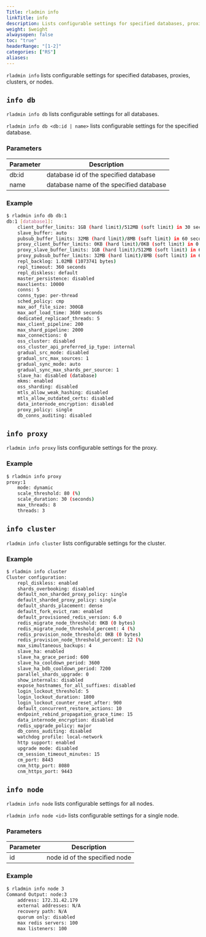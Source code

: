 ```yaml
---
Title: rladmin info
linkTitle: info
description: Lists configurable settings for specified databases, proxies, clusters, or nodes.
weight: $weight
alwaysopen: false
toc: "true"
headerRange: "[1-2]"
categories: ["RS"]
aliases:
---
```


`rladmin info` lists configurable settings for specified databases, proxies, clusters, or nodes.

## `info db`

`rladmin info db` lists configurable settings for all databases.

`rladmin info db <db:id | name>` lists configurable settings for the specified database.

### Parameters

| Parameter | Description |
|-----------|-------------|
| db:id     | database id of the specified database |
| name      | database name of the specified database |

### Example

``` sh
$ rladmin info db db:1
db:1 [database1]:
    client_buffer_limits: 1GB (hard limit)/512MB (soft limit) in 30 seconds
    slave_buffer: auto
    pubsub_buffer_limits: 32MB (hard limit)/8MB (soft limit) in 60 seconds
    proxy_client_buffer_limits: 0KB (hard limit)/0KB (soft limit) in 0 seconds
    proxy_slave_buffer_limits: 1GB (hard limit)/512MB (soft limit) in 60 seconds
    proxy_pubsub_buffer_limits: 32MB (hard limit)/8MB (soft limit) in 60 seconds
    repl_backlog: 1.02MB (1073741 bytes)
    repl_timeout: 360 seconds
    repl_diskless: default
    master_persistence: disabled
    maxclients: 10000
    conns: 5
    conns_type: per-thread
    sched_policy: cmp
    max_aof_file_size: 300GB
    max_aof_load_time: 3600 seconds
    dedicated_replicaof_threads: 5
    max_client_pipeline: 200
    max_shard_pipeline: 2000
    max_connections: 0
    oss_cluster: disabled
    oss_cluster_api_preferred_ip_type: internal
    gradual_src_mode: disabled
    gradual_src_max_sources: 1
    gradual_sync_mode: auto
    gradual_sync_max_shards_per_source: 1
    slave_ha: disabled (database)
    mkms: enabled
    oss_sharding: disabled
    mtls_allow_weak_hashing: disabled
    mtls_allow_outdated_certs: disabled
    data_internode_encryption: disabled
    proxy_policy: single
    db_conns_auditing: disabled
```

## `info proxy`

`rladmin info proxy` lists configurable settings for the proxy.

### Example

``` sh
$ rladmin info proxy
proxy:1
    mode: dynamic
    scale_threshold: 80 (%)
    scale_duration: 30 (seconds)
    max_threads: 8
    threads: 3
```

## `info cluster`

`rladmin info cluster` lists configurable settings for the cluster.

### Example

``` sh
$ rladmin info cluster
Cluster configuration:
    repl_diskless: enabled
    shards_overbooking: disabled
    default_non_sharded_proxy_policy: single
    default_sharded_proxy_policy: single
    default_shards_placement: dense
    default_fork_evict_ram: enabled
    default_provisioned_redis_version: 6.0
    redis_migrate_node_threshold: 0KB (0 bytes)
    redis_migrate_node_threshold_percent: 4 (%)
    redis_provision_node_threshold: 0KB (0 bytes)
    redis_provision_node_threshold_percent: 12 (%)
    max_simultaneous_backups: 4
    slave_ha: enabled
    slave_ha_grace_period: 600
    slave_ha_cooldown_period: 3600
    slave_ha_bdb_cooldown_period: 7200
    parallel_shards_upgrade: 0
    show_internals: disabled
    expose_hostnames_for_all_suffixes: disabled
    login_lockout_threshold: 5
    login_lockout_duration: 1800
    login_lockout_counter_reset_after: 900
    default_concurrent_restore_actions: 10
    endpoint_rebind_propagation_grace_time: 15
    data_internode_encryption: disabled
    redis_upgrade_policy: major
    db_conns_auditing: disabled
    watchdog profile: local-network
    http support: enabled
    upgrade mode: disabled
    cm_session_timeout_minutes: 15
    cm_port: 8443
    cnm_http_port: 8080
    cnm_https_port: 9443
```

## `info node`

`rladmin info node` lists configurable settings for all nodes.

`rladmin info node <id>` lists configurable settings for a single node.

### Parameters

| Parameter | Description |
|-----------|-------------|
| id     | node id of the specified node |

### Example

``` sh
$ rladmin info node 3
Command Output: node:3
    address: 172.31.42.179
    external addresses: N/A
    recovery path: N/A
    quorum only: disabled
    max redis servers: 100
    max listeners: 100
```
